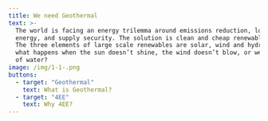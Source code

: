 ```yaml
---
title: We need Geothermal
text: >-
  The world is facing an energy trilemma around emissions reduction, low cost
  energy, and supply security. The solution is clean and cheap renewable energy.
  The three elements of large scale renewables are solar, wind and hydro. But
  what happens when the sun doesn’t shine, the wind doesn’t blow, or we run out
  of water?
image: /img/1-1-.png
buttons:
  - target: "Geothermal"
    text: What is Geothermal?
  - target: "4EE"
    text: Why 4EE?
---
```

